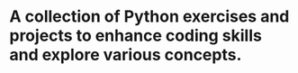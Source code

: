 # A collection of Python exercises and projects to enhance coding skills and explore various concepts.
